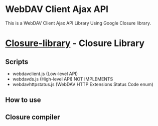 
WebDAV Client Ajax API
=======================

This is a WebDAV Client Ajax API Library Using Google Closure library.

[Closure-library](http://code.google.com/p/closure-library/) - Closure Library
===============================================================================

Scripts
--------

* webdavclient.js (Low-level API)
* webdavds.js (High-level API) NOT IMPLEMENTS
* webdavhttpstatus.js (WebDAV HTTP Extensions Status Code enum)

How to use
----------

Closure compiler
-----------------

